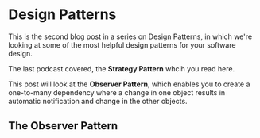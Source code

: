 # Design Patterns

This is the second blog post in a series on Design Patterns, in which we're looking at some of the most helpful design patterns for your software design.

The last podcast covered, the **Strategy Pattern** whcih you read here. 

This post will look at the **Observer Pattern**, which enables you to create a one-to-many dependency where a change in one object results in automatic notification and change in the other objects.

## The Observer Pattern

